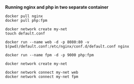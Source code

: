 **Running nginx and php in two separate container**  


`docker pull nginx`  
`docker pull php:fpm`  

`docker network create my-net`    
`touch default.conf`  

`docker run --name web -d -p 8080:80 -v $(pwd)/default.conf:/etc/nginx/conf.d/default.conf nginx`  

`docker run --name fpm -d -p 9000 php:fpm`  

`docker network create my-net`  

`docker network connect my-net web`    
`docker network connect my-net fpm`  
